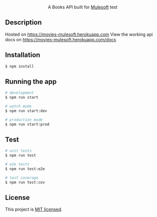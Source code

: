 


  <p align="center">A Books API built for <a href="" target="_blank">Mulesoft</a> test </p>

## Description

Hosted on <a href="https://movies-mulesoft.herokuapp.com">https://movies-mulesoft.herokuapp.com</a>
View the working api docs on <a href="https://movies-mulesoft.herokuapp.com/docs">https://movies-mulesoft.herokuapp.com/docs</a>

## Installation

```bash
$ npm install
```

## Running the app

```bash
# development
$ npm run start

# watch mode
$ npm run start:dev

# production mode
$ npm run start:prod
```

## Test

```bash
# unit tests
$ npm run test

# e2e tests
$ npm run test:e2e

# test coverage
$ npm run test:cov
```

## License

This project is [MIT licensed](LICENSE).
